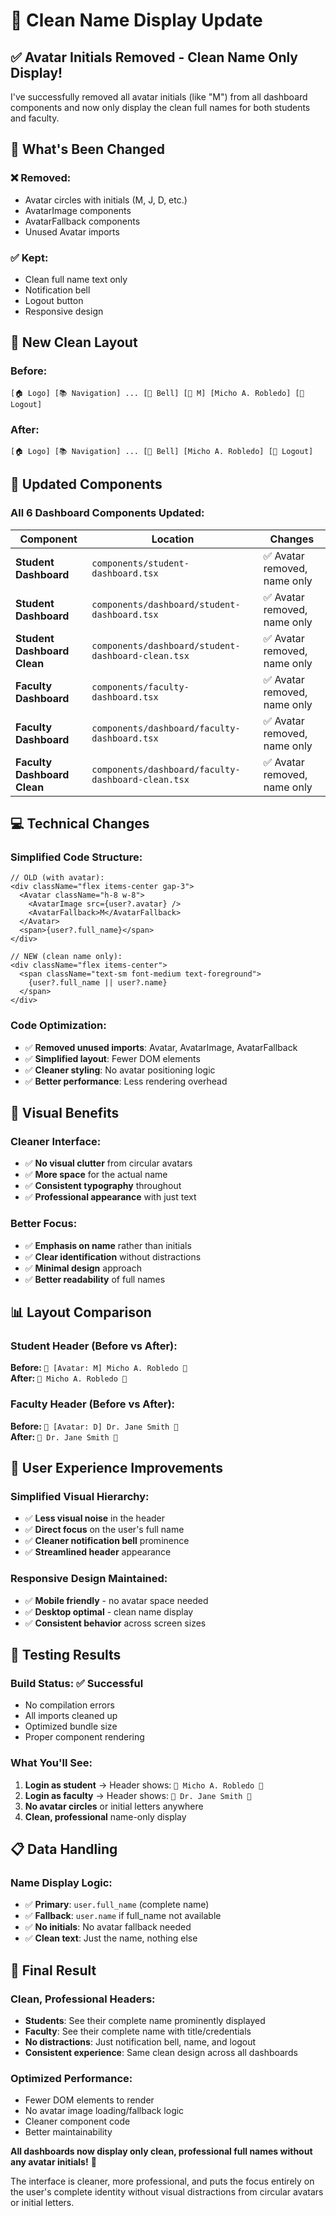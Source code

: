 # 🧹 Clean Name Display Update

## ✅ **Avatar Initials Removed - Clean Name Only Display!**

I've successfully removed all avatar initials (like "M") from all dashboard components and now only display the clean full names for both students and faculty.

## 🎯 **What's Been Changed**

### **❌ Removed:**
- Avatar circles with initials (M, J, D, etc.)
- AvatarImage components
- AvatarFallback components
- Unused Avatar imports

### **✅ Kept:**
- Clean full name text only
- Notification bell
- Logout button
- Responsive design

## 📱 **New Clean Layout**

### **Before:**
```
[🏠 Logo] [📚 Navigation] ... [🔔 Bell] [👤 M] [Micho A. Robledo] [🚪 Logout]
```

### **After:**
```
[🏠 Logo] [📚 Navigation] ... [🔔 Bell] [Micho A. Robledo] [🚪 Logout]
```

## 🔧 **Updated Components**

### **All 6 Dashboard Components Updated:**

| Component | Location | Changes |
|-----------|----------|---------|
| **Student Dashboard** | `components/student-dashboard.tsx` | ✅ Avatar removed, name only |
| **Student Dashboard** | `components/dashboard/student-dashboard.tsx` | ✅ Avatar removed, name only |
| **Student Dashboard Clean** | `components/dashboard/student-dashboard-clean.tsx` | ✅ Avatar removed, name only |
| **Faculty Dashboard** | `components/faculty-dashboard.tsx` | ✅ Avatar removed, name only |
| **Faculty Dashboard** | `components/dashboard/faculty-dashboard.tsx` | ✅ Avatar removed, name only |
| **Faculty Dashboard Clean** | `components/dashboard/faculty-dashboard-clean.tsx` | ✅ Avatar removed, name only |

## 💻 **Technical Changes**

### **Simplified Code Structure:**
```tsx
// OLD (with avatar):
<div className="flex items-center gap-3">
  <Avatar className="h-8 w-8">
    <AvatarImage src={user?.avatar} />
    <AvatarFallback>M</AvatarFallback>
  </Avatar>
  <span>{user?.full_name}</span>
</div>

// NEW (clean name only):
<div className="flex items-center">
  <span className="text-sm font-medium text-foreground">
    {user?.full_name || user?.name}
  </span>
</div>
```

### **Code Optimization:**
- ✅ **Removed unused imports**: Avatar, AvatarImage, AvatarFallback
- ✅ **Simplified layout**: Fewer DOM elements
- ✅ **Cleaner styling**: No avatar positioning logic
- ✅ **Better performance**: Less rendering overhead

## 🎨 **Visual Benefits**

### **Cleaner Interface:**
- ✅ **No visual clutter** from circular avatars
- ✅ **More space** for the actual name
- ✅ **Consistent typography** throughout
- ✅ **Professional appearance** with just text

### **Better Focus:**
- ✅ **Emphasis on name** rather than initials
- ✅ **Clear identification** without distractions
- ✅ **Minimal design** approach
- ✅ **Better readability** of full names

## 📊 **Layout Comparison**

### **Student Header (Before vs After):**
**Before:** `🔔 [Avatar: M] Micho A. Robledo 🚪`  
**After:** `🔔 Micho A. Robledo 🚪`

### **Faculty Header (Before vs After):**
**Before:** `🔔 [Avatar: D] Dr. Jane Smith 🚪`  
**After:** `🔔 Dr. Jane Smith 🚪`

## 🚀 **User Experience Improvements**

### **Simplified Visual Hierarchy:**
- ✅ **Less visual noise** in the header
- ✅ **Direct focus** on the user's full name
- ✅ **Cleaner notification bell** prominence
- ✅ **Streamlined header** appearance

### **Responsive Design Maintained:**
- ✅ **Mobile friendly** - no avatar space needed
- ✅ **Desktop optimal** - clean name display
- ✅ **Consistent behavior** across screen sizes

## 🧪 **Testing Results**

### **Build Status:** ✅ **Successful**
- No compilation errors
- All imports cleaned up
- Optimized bundle size
- Proper component rendering

### **What You'll See:**
1. **Login as student** → Header shows: `🔔 Micho A. Robledo 🚪`
2. **Login as faculty** → Header shows: `🔔 Dr. Jane Smith 🚪`
3. **No avatar circles** or initial letters anywhere
4. **Clean, professional** name-only display

## 📋 **Data Handling**

### **Name Display Logic:**
- ✅ **Primary**: `user.full_name` (complete name)
- ✅ **Fallback**: `user.name` if full_name not available
- ✅ **No initials**: No avatar fallback needed
- ✅ **Clean text**: Just the name, nothing else

## 🎉 **Final Result**

### **Clean, Professional Headers:**
- **Students**: See their complete name prominently displayed
- **Faculty**: See their complete name with title/credentials
- **No distractions**: Just notification bell, name, and logout
- **Consistent experience**: Same clean design across all dashboards

### **Optimized Performance:**
- Fewer DOM elements to render
- No avatar image loading/fallback logic
- Cleaner component code
- Better maintainability

**All dashboards now display only clean, professional full names without any avatar initials!** 🎯

The interface is cleaner, more professional, and puts the focus entirely on the user's complete identity without visual distractions from circular avatars or initial letters.































